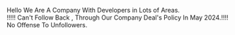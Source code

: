 Hello 
We Are A Company With Developers in Lots of Areas.               
!!!!! Can't Follow Back , Through Our Company Deal's Policy In May 2024.!!!!
No Offense To Unfollowers.
